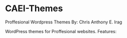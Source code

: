 # CAEI-Themes
Proffesional Wordpress Themes
By: Chris Anthony E. Irag

WordPress themes for Proffesional websites.
Features:
